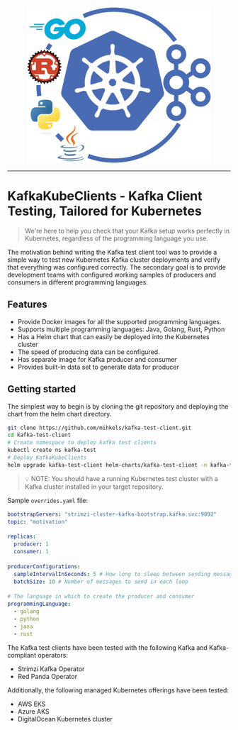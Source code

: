<div align="center" style="margin: 15px">
    <img with="350" style="padding: 25ps" height="350" src="docs/assets/KafkaKubeClients-logo.svg" />
</div>
<hr />

# KafkaKubeClients - Kafka Client Testing, Tailored for Kubernetes

> We're here to help you check that your Kafka setup works perfectly in Kubernetes, regardless of the programming language you use.

The motivation behind writing the Kafka test client tool was to provide a simple way to test new Kubernetes Kafka cluster deployments and verify that everything was configured correctly. The secondary goal is to provide development teams with configured working samples of producers and consumers in different programming languages.

## Features

- Provide Docker images for all the supported programming languages.
- Supports multiple programming languages: Java, Golang, Rust, Python
- Has a Helm chart that can easily be deployed into the Kubernetes cluster
- The speed of producing data can be configured.
- Has separate image for Kafka producer and consumer
- Provides built-in data set to generate data for producer

## Getting started

The simplest way to begin is by cloning the git repository and deploying the chart from the helm chart directory.

```bash
git clone https://github.com/mihkels/kafka-test-client.git
cd kafka-test-client
# Create namespace to deploy kafka test clients
kubectl create ns kafka-test
# Deploy KafkaKubeClients
helm upgrade kafka-test-client helm-charts/kafka-test-client -n kafka-test -f overrides.yaml --install
```

> 💡 NOTE: You should have a running Kubernetes test cluster with a Kafka cluster installed in your target repository.
> 

Sample `overrides.yaml` file:

```yaml
bootstrapServers: "strimzi-cluster-kafka-bootstrap.kafka.svc:9092"
topic: "motivation"

replicas:
  producer: 1
  consumer: 1

producerConfigurations:
  sampleIntervalInSeconds: 5 # How long to sleep between sending messages
  batchSize: 10 # Number of messages to send in each loop

# The language in which to create the producer and consumer
programmingLanguage:
  - golang
  - python
  - java
  - rust
```

The Kafka test clients have been tested with the following Kafka and Kafka-compliant operators:

- Strimzi Kafka Operator
- Red Panda Operator

Additionally, the following managed Kubernetes offerings have been tested:

- AWS EKS
- Azure AKS
- DigitalOcean Kubernetes cluster
